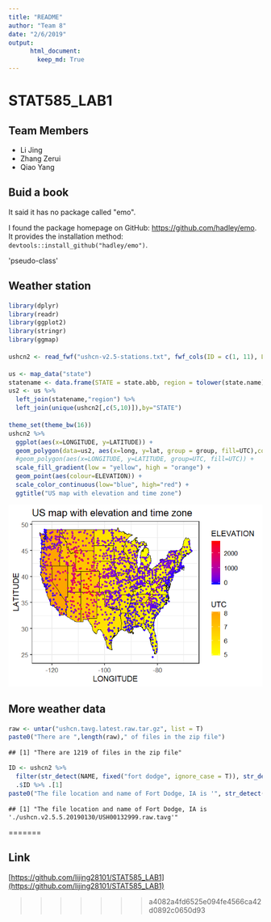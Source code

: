 ```yaml
---
title: "README"
author: "Team 8"
date: "2/6/2019"
output: 
      html_document:
        keep_md: True
---
```




# STAT585_LAB1

## Team Members
- Li Jing
- Zhang Zerui
- Qiao Yang


## Buid a book

It said it has no package called "emo".

I found the package homepage on GitHub: https://github.com/hadley/emo. It provides the installation method: `devtools::install_github("hadley/emo")`.

'pseudo-class'


## Weather station


```r
library(dplyr)
library(readr)
library(ggplot2)
library(stringr)
library(ggmap)

ushcn2 <- read_fwf("ushcn-v2.5-stations.txt", fwf_cols(ID = c(1, 11), LATITUDE = c(13, 20), LONGITUDE = c(22, 30), ELEVATION = c(32, 37), STATE = c(39, 40), NAME = c(42, 71), COMPONENT1 = c(73, 78), COMPONENT2 = c(80, 85), COMPONENT3 = c(87, 92), UTC = c(94, 95)))

us <- map_data("state")
statename <- data.frame(STATE = state.abb, region = tolower(state.name), stringsAsFactors = FALSE)
us2 <- us %>%
  left_join(statename,"region") %>%
  left_join(unique(ushcn2[,c(5,10)]),by="STATE")

theme_set(theme_bw(16))
ushcn2 %>%
  ggplot(aes(x=LONGITUDE, y=LATITUDE)) +
  geom_polygon(data=us2, aes(x=long, y=lat, group = group, fill=UTC),colour="black") +
  #geom_polygon(aes(x=LONGITUDE, y=LATITUDE, group=UTC, fill=UTC)) +
  scale_fill_gradient(low = "yellow", high = "orange") +
  geom_point(aes(colour=ELEVATION)) + 
  scale_color_continuous(low="blue", high="red") +
  ggtitle("US map with elevation and time zone")
```

![](README_files/figure-html/unnamed-chunk-1-1.png)<!-- -->

  
## More weather data

```r
raw <- untar("ushcn.tavg.latest.raw.tar.gz", list = T)
paste0("There are ",length(raw)," of files in the zip file")
```

```
## [1] "There are 1219 of files in the zip file"
```

```r
ID <- ushcn2 %>%
  filter(str_detect(NAME, fixed("fort dodge", ignore_case = T)), str_detect(STATE, "IA")) %>%
  .$ID %>% .[1]
paste0("The file location and name of Fort Dodge, IA is '", str_detect(raw, ID) %>% raw[.],"'")
```

```
## [1] "The file location and name of Fort Dodge, IA is './ushcn.v2.5.5.20190130/USH00132999.raw.tavg'"
```




=======
## Link
[https://github.com/lijing28101/STAT585_LAB1](https://github.com/lijing28101/STAT585_LAB1)
>>>>>>> a4082a4fd6525e094fe4566ca42d0892c0650d93
  

